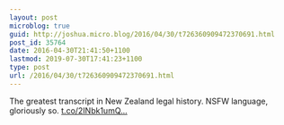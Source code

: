 ```yaml
---
layout: post
microblog: true
guid: http://joshua.micro.blog/2016/04/30/t726360909472370691.html
post_id: 35764
date: 2016-04-30T21:41:50+1100
lastmod: 2019-07-30T17:41:23+1100
type: post
url: /2016/04/30/t726360909472370691.html
---
```

The greatest transcript in New Zealand legal history. NSFW language, gloriously so. [t.co/2INbk1umQ...](https://t.co/2INbk1umQO)
